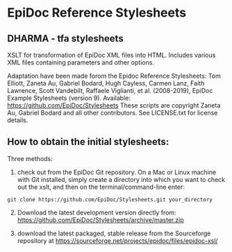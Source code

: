 
# EpiDoc Reference Stylesheets
## DHARMA - tfa stylesheets

XSLT for transformation of EpiDoc XML files into HTML. Includes various XML files containing parameters and other options.

Adaptation have been made forom the Epidoc Reference Stylesheets:
Tom Elliott, Zaneta Au, Gabriel Bodard, Hugh Cayless, Carmen Lanz, Faith Lawrence, Scott Vandebilt, Raffaele Viglianti, et al. (2008-2019), EpiDoc Example Stylesheets (version 9). Available: <https://github.com/EpiDoc/Stylesheets>
These scripts are copyright Zaneta Au, Gabriel Bodard and all other contributors. See LICENSE.txt for license details.

## How to obtain the initial stylesheets:

Three methods:

1. check out from the EpiDoc Git repository. On a Mac or Linux machine with Git installed, simply create a directory into which you want to check out the xslt, and then on the terminal/command-line enter:

~~~
git clone https://github.com/EpiDoc/Stylesheets.git your_directory
~~~

2. Download the latest development version directly from: <https://github.com/EpiDoc/Stylesheets/archive/master.zip>

3. download the latest packaged, stable release from the Sourceforge repository at https://sourceforge.net/projects/epidoc/files/epidoc-xsl/
